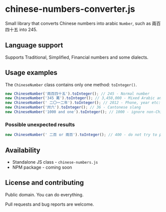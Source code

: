 # chinese-numbers-converter.js
Small library that converts Chinese numbers into arabic `Number`, such as 兩百四十五 into 245.

## Language support ##

Supports Traditional, Simplified, Financial numbers and some dialects.

## Usage examples ##

The `ChineseNumber` class contains only one method: `toInteger()`.

```js
new ChineseNumber('兩百四十五').toInteger(); // 245 - Normal number
new ChineseNumber('345 萬').toInteger(); // 3,450,000 - Mixed Arabic and Chinese
new ChineseNumber(' 二〇一二年').toInteger(); // 2012 - Phone, year etc: without the words "thousand, hundred, ten"
new ChineseNumber('卅六').toInteger(); // 36 - Cantonese slang
new ChineseNumber('1000 and one').toInteger(); // 1000 - ignore non-Chinese words
```

### Possible unexpected results ###

```js
new ChineseNumber(' 二百 or 兩百').toInteger(); // 400 - do not try to parse multiple numbers at once
```

## Availability ##

- Standalone JS class - `chinese-numbers.js`
- NPM package - coming soon

## License and contributing ##

Public domain. You can do everything. 

Pull requests and bug reports are welcome. 
